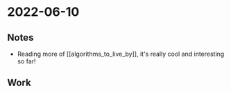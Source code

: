 # 2022-06-10
## Notes
-  Reading more of [[algorithms_to_live_by]], it's really cool and interesting so far!

## Work
